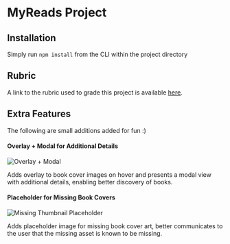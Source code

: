 # MyReads Project

## Installation

Simply run `npm install` from the CLI within the project directory

## Rubric
A link to the rubric used to grade this project is available [here](https://review.udacity.com/#!/rubrics/918/view).

## Extra Features
The following are small additions added for fun :)

#### Overlay + Modal for Additional Details
![Overlay + Modal]('docs/overlay+modal.gif')

Adds overlay to book cover images on hover and presents a modal view with additional details, enabling better discovery of books.

#### Placeholder for Missing Book Covers
![Missing Thumbnail Placeholder]('docs/missing_thumbnail.png')

Adds placeholder image for missing book cover art, better communicates to the user that the missing asset is known to be missing.
